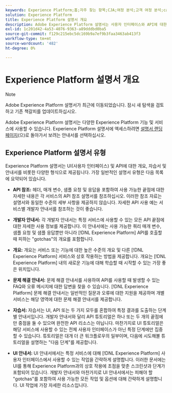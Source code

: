 ```yaml
---
keywords: Experience Platform;홈;자주 찾는 항목;CJA;여정 분석;고객 여정 분석;campaign orchestration;orchestration;고객 여정;여정;여정 오케스트레이션;기능;워크플로우
solution: Experience Platform
title: Experience Platform 설명서 개요
description: Adobe Experience Platform 설명서는 사용자 인터페이스와 API에 대한 개요, 튜토리얼 및 안내서를 비롯한 다양한 형식으로 제공됩니다. 다음은 Experience Platform 서비스에 사용할 수 있는 가장 일반적인 설명서 유형에 대한 간략한 설명입니다.
exl-id: 1c201d42-4a53-4076-9363-a89dddbd0ba5
source-git-commit: f129c215ebc5dc169b9a7ef9b3faa3463ab413f3
workflow-type: tm+mt
source-wordcount: '482'
ht-degree: 0%

---
```


# Experience Platform 설명서 개요

>[!NOTE]
>
>Adobe Experience Platform 설명서가 최근에 이동되었습니다. 잠시 새 탐색을 검토하고 기존 책갈피를 업데이트하십시오.

Adobe Experience Platform 설명서는 다양한 Experience Platform 기능 및 서비스에 사용할 수 있습니다. Experience Platform 설명서에 액세스하려면 [설명서 랜딩 페이지](https://experienceleague.adobe.com/docs/experience-platform.html)&#x200B;(으)로 돌아가서 보려는 안내서를 선택하십시오.

## Experience Platform 설명서 유형

Experience Platform 설명서는 UI(사용자 인터페이스) 및 API에 대한 개요, 자습서 및 안내서를 비롯한 다양한 형식으로 제공됩니다. 가장 일반적인 설명서 유형은 다음 목록에 요약되어 있습니다.

* **API 참조:** 헤더, 매개 변수, 샘플 요청 및 응답을 포함하여 사용 가능한 끝점에 대한 자세한 내용은 각 서비스의 API 참조 설명서를 참조하십시오. 이러한 참조 자료는 설명서와 동일한 수준의 세부 사항을 제공하지 않습니다. 자세한 API 사용 예는 서비스별 개발자 안내서를 참조하는 것이 좋습니다.

* **개발자 안내서:** 각 개발자 안내서는 특정 서비스에 사용할 수 있는 모든 API 끝점에 대한 자세한 사용 정보를 제공합니다. 이 안내서에는 사용 가능한 쿼리 매개 변수, 샘플 요청 및 샘플 응답뿐만 아니라 [!DNL Experience Platform] API를 호출할 때 피하는 &quot;gotchas&quot;의 개요를 포함합니다.

* **개요:** 개요는 서비스 또는 기능에 대한 높은 수준의 개요 및 다른 [!DNL Experience Platform] 서비스와 상호 작용하는 방법을 제공합니다. 개요는 [!DNL Experience Platform] 내의 새로운 기능에 대해 학습할 때 시작할 수 있는 가장 좋은 위치입니다.

* **문제 해결 안내서:** 문제 해결 안내서를 사용하여 API를 사용할 때 발생할 수 있는 FAQ와 오류 메시지에 대한 답변을 찾을 수 있습니다. [!DNL Experience Platform] 문제 해결 안내서는 일반적인 질문과 오류에 대한 지원을 제공하며 개별 서비스는 해당 영역에 대한 문제 해결 안내서를 제공합니다.

* **자습서:** 자습서는 UI, API 또는 두 가지 모두를 혼합하여 특정 결과를 도출하는 단계별 안내서입니다. 개발자 안내서와 달리 API 튜토리얼은 하나 또는 두 개의 끝점에만 중점을 둘 수 있으며 완전한 API 리소스는 아닙니다. 마찬가지로 UI 튜토리얼은 해당 서비스에 사용할 수 있는 전체 사용자 인터페이스가 아닌 특정 단계에만 집중할 수 있습니다. 튜토리얼은 대개 더 큰 워크플로우의 일부이며, 다음에 시도해볼 튜토리얼을 설명하는 &quot;다음 단계&quot;를 제공합니다.

* **UI 안내서:** UI 안내서에서는 특정 서비스에 대해 [!DNL Experience Platform] 사용자 인터페이스에서 사용할 수 있는 작업을 간략하게 설명합니다. 이러한 문서에는 UI를 통해 Experience Platform과의 상호 작용에 초점을 맞춘 스크린샷과 단계가 포함되어 있습니다. 개발자 안내서와 마찬가지로 UI 안내서에서는 피해야 할 &quot;gotchas&quot;를 포함하여 사용 가능한 모든 작업 및 옵션에 대해 간략하게 설명합니다. UI 작업에 가장 자세한 리소스입니다.
